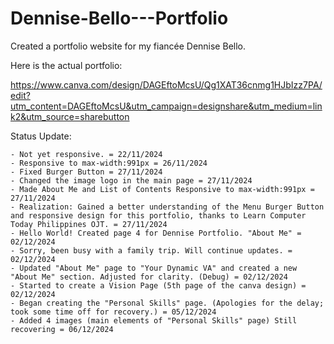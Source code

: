 # Dennise-Bello---Portfolio
Created a portfolio website for my fiancée Dennise Bello.


Here is the actual portfolio:

https://www.canva.com/design/DAGEftoMcsU/Qg1XAT36cnmg1HJbIzz7PA/edit?utm_content=DAGEftoMcsU&utm_campaign=designshare&utm_medium=link2&utm_source=sharebutton


Status Update:
``````
- Not yet responsive. = 22/11/2024
- Responsive to max-width:991px = 26/11/2024
- Fixed Burger Button = 27/11/2024
- Changed the image logo in the main page = 27/11/2024
- Made About Me and List of Contents Responsive to max-width:991px = 27/11/2024
- Realization: Gained a better understanding of the Menu Burger Button and responsive design for this portfolio, thanks to Learn Computer Today Philippines OJT. = 27/11/2024
- Hello World! Created page 4 for Dennise Portfolio. "About Me" = 02/12/2024
- Sorry, been busy with a family trip. Will continue updates. = 02/12/2024
- Updated "About Me" page to "Your Dynamic VA" and created a new "About Me" section. Adjusted for clarity. (Debug) = 02/12/2024
- Started to create a Vision Page (5th page of the canva design) = 02/12/2024
- Began creating the "Personal Skills" page. (Apologies for the delay; took some time off for recovery.) = 05/12/2024
- Added 4 images (main elements of "Personal Skills" page) Still recovering = 06/12/2024
``````
